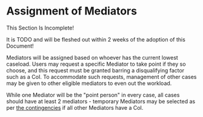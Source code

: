 # Assignment of Mediators

<div class="warning">
This Section Is Incomplete! 

It is TODO and will be fleshed out within 2 weeks of the adoption of this Document!
</div>

Mediators will be assigned based on whoever has the current lowest caseload. Users may request a specific Mediator to take point if they so choose, and this request must be granted barring a disqualifying factor such as a CoI. To accommodate such requests, management of other cases may be given to other eligible mediators to even out the workload.

While one Mediator will be the "point person" in every case, all cases should have at least 2 mediators - temporary Mediators may be selected as per [the contingencies](#contingencies-when-no-viable-mediator-is-available) if all other Mediators have a CoI.
